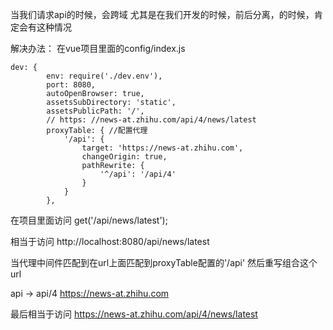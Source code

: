 当我们请求api的时候，会跨域
尤其是在我们开发的时候，前后分离，的时候，肯定会有这种情况

解决办法：
    在vue项目里面的config/index.js
```
dev: {
        env: require('./dev.env'),
        port: 8080,
        autoOpenBrowser: true,
        assetsSubDirectory: 'static',
        assetsPublicPath: '/',
        // https: //news-at.zhihu.com/api/4/news/latest
        proxyTable: { //配置代理
            '/api': {
                target: 'https://news-at.zhihu.com',
                changeOrigin: true,
                pathRewrite: {
                    '^/api': '/api/4'
                }
            }
        },
```

在项目里面访问 
get('/api/news/latest');

相当于访问 http://localhost:8080/api/news/latest

当代理中间件匹配到在url上面匹配到proxyTable配置的'/api'
然后重写组合这个url


api -> api/4
https://news-at.zhihu.com

最后相当于访问
https://news-at.zhihu.com/api/4/news/latest

